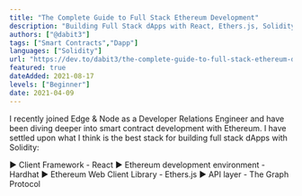 ```yaml
---
title: "The Complete Guide to Full Stack Ethereum Development"
description: "Building Full Stack dApps with React, Ethers.js, Solidity, and Hardhat"
authors: ["@dabit3"]
tags: ["Smart Contracts","Dapp"]
languages: ["Solidity"]
url: "https://dev.to/dabit3/the-complete-guide-to-full-stack-ethereum-development-3j13"
featured: true
dateAdded: 2021-08-17
levels: ["Beginner"]
date: 2021-04-09
---
```


I recently joined Edge & Node as a Developer Relations Engineer and have been diving deeper into smart contract development with Ethereum. I have settled upon what I think is the best stack for building full stack dApps with Solidity:

▶︎ Client Framework - React
▶︎ Ethereum development environment - Hardhat
▶︎ Ethereum Web Client Library - Ethers.js
▶︎ API layer - The Graph Protocol